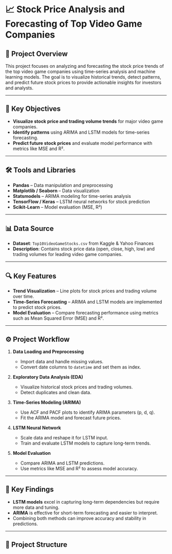 # 📈 Stock Price Analysis and Forecasting of Top Video Game Companies

## 📄 Project Overview  
This project focuses on analyzing and forecasting the stock price trends of the top video game companies using time-series analysis and machine learning models. The goal is to visualize historical trends, detect patterns, and predict future stock prices to provide actionable insights for investors and analysts.  

---

## 🚀 Key Objectives  
- **Visualize stock price and trading volume trends** for major video game companies.  
- **Identify patterns** using ARIMA and LSTM models for time-series forecasting.  
- **Predict future stock prices** and evaluate model performance with metrics like MSE and R².  

---

## 🛠️ Tools and Libraries  
- **Pandas** – Data manipulation and preprocessing  
- **Matplotlib / Seaborn** – Data visualization  
- **Statsmodels** – ARIMA modeling for time-series analysis  
- **TensorFlow / Keras** – LSTM neural networks for stock prediction  
- **Scikit-Learn** – Model evaluation (MSE, R²)  

---

## 📊 Data Source  
- **Dataset**: `Top10VideoGameStocks.csv` from Kaggle & Yahoo Finances
- **Description**: Contains stock price data (open, close, high, low) and trading volumes for leading video game companies.  

---

## 🔍 Key Features  
- **Trend Visualization** – Line plots for stock prices and trading volume over time.  
- **Time-Series Forecasting** – ARIMA and LSTM models are implemented to predict stock prices.  
- **Model Evaluation** – Compare forecasting performance using metrics such as Mean Squared Error (MSE) and R².  

---

## ⚙️ Project Workflow  

1. **Data Loading and Preprocessing**  
   - Import data and handle missing values.  
   - Convert date columns to `datetime` and set them as index.  

2. **Exploratory Data Analysis (EDA)**  
   - Visualize historical stock prices and trading volumes.  
   - Detect duplicates and clean data.  

3. **Time-Series Modeling (ARIMA)**  
   - Use ACF and PACF plots to identify ARIMA parameters (p, d, q).  
   - Fit the ARIMA model and forecast future prices.  

4. **LSTM Neural Network**  
   - Scale data and reshape it for LSTM input.  
   - Train and evaluate LSTM models to capture long-term trends.  

5. **Model Evaluation**  
   - Compare ARIMA and LSTM predictions.  
   - Use metrics like MSE and R² to assess model accuracy.   

---

## 🧩 Key Findings  
- **LSTM models** excel in capturing long-term dependencies but require more data and tuning.  
- **ARIMA** is effective for short-term forecasting and easier to interpret.  
- Combining both methods can improve accuracy and stability in predictions.  

---

## 📂 Project Structure  
